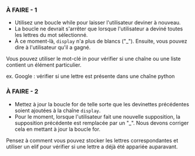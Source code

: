 ### À FAIRE - 1
- Utilisez une boucle while pour laisser l'utilisateur deviner à nouveau.
- La boucle ne devrait s'arrêter que lorsque l'utilisateur a deviné toutes les lettres du mot sélectionné.
- À ce moment-là, `display` n'a plus de blancs ("_"). Ensuite, vous pouvez dire à l'utilisateur qu'il a gagné.

<div class="hint">
  Vous pouvez utiliser le mot-clé in pour vérifier si une chaîne ou une liste contient un élément particulier.

ex. Google : vérifier si une lettre est présente dans une chaîne python
</div>

### À FAIRE - 2
- Mettez à jour la boucle for de telle sorte que les devinettes précédentes soient ajoutées à la chaîne `display`.
- Pour le moment, lorsque l'utilisateur fait une nouvelle supposition, la supposition précédente est remplacée par un "_". Nous devons corriger cela en mettant à jour la boucle for.

<div class="hint">
  Pensez à comment vous pouvez stocker les lettres correspondantes et utiliser un elif pour vérifier si une lettre a déjà été appariée auparavant.
</div>